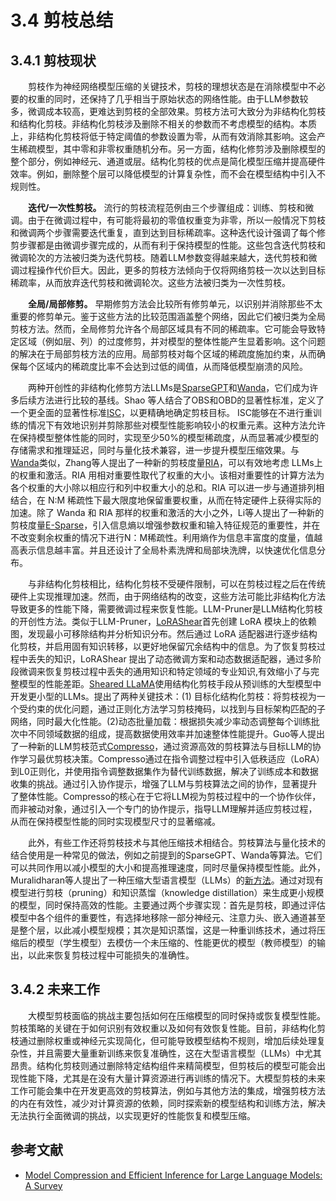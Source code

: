 # 3.4 剪枝总结

## 3.4.1 剪枝现状

&emsp;&emsp;剪枝作为神经网络模型压缩的关键技术，剪枝的理想状态是在消除模型中不必要的权重的同时，还保持了几乎相当于原始状态的网络性能。由于LLM参数较多，微调成本较高，更难达到剪枝的全部效果。剪枝方法可大致分为非结构化剪枝和结构化剪枝。非结构化剪枝涉及删除不相关的参数而不考虑模型的结构。本质上，非结构化剪枝将低于特定阈值的参数设置为零，从而有效消除其影响。这会产生稀疏模型，其中零和非零权重随机分布。另一方面，结构化修剪涉及删除模型的整个部分，例如神经元、通道或层。结构化剪枝的优点是简化模型压缩并提高硬件效率。例如，删除整个层可以降低模型的计算复杂性，而不会在模型结构中引入不规则性。

&emsp;&emsp;**迭代/一次性剪枝。** 流行的剪枝流程范例由三个步骤组成：训练、剪枝和微调。由于在微调过程中，有可能将最初的零值权重变为非零，所以一般情况下剪枝和微调两个步骤需要迭代重复，直到达到目标稀疏率。这种迭代设计强调了每个修剪步骤都是由微调步骤完成的，从而有利于保持模型的性能。这些包含迭代剪枝和微调轮次的方法被归类为迭代剪枝。随着LLM参数变得越来越大，迭代剪枝和微调过程操作代价巨大。因此，更多的剪枝方法倾向于仅将网络剪枝一次以达到目标稀疏率，从而放弃迭代剪枝和微调轮次。这些方法被归类为一次性剪枝。

&emsp;&emsp;**全局/局部修剪。** 早期修剪方法会比较所有修剪单元，以识别并消除那些不太重要的修剪单元。鉴于这些方法的比较范围涵盖整个网络，因此它们被归类为全局剪枝方法。然而，全局修剪允许各个局部区域具有不同的稀疏率。它可能会导致特定区域（例如层、列）的过度修剪，并对模型的整体性能产生显着影响。这个问题的解决在于局部剪枝方法的应用。局部剪枝对每个区域的稀疏度施加约束，从而确保每个区域内的稀疏度比率不会达到过低的阈值，从而降低模型崩溃的风险。

&emsp;&emsp;两种开创性的非结构化修剪方法LLMs是[SparseGPT](https://arxiv.org/abs/2301.00774)和[Wanda](https://arxiv.org/abs/2306.11695)，它们成为许多后续方法进行比较的基线。Shao 等人结合了OBS和OBD的显著性标准，定义了一个更全面的显著性标准[ISC](https://arxiv.org/abs/2310.09499)，以更精确地确定剪枝目标。 ISC能够在不进行重训练的情况下有效地识别并剪除那些对模型性能影响较小的权重元素。这种方法允许在保持模型整体性能的同时，实现至少50%的模型稀疏度，从而显著减少模型的存储需求和推理延迟，同时与量化技术兼容，进一步提升模型压缩效果。与[Wanda](https://arxiv.org/abs/2306.11695)类似，Zhang等人提出了一种新的剪枝度量[RIA](https://openreview.net/forum?id=Tr0lPx9woF)，可以有效地考虑 LLMs上的权重和激活。RIA 用相对重要性取代了权重的大小。该相对重要性的计算方法为各个权重的大小除以相应行和列中权重大小的总和。RIA 可以进一步与通道排列相结合，在 N:M 稀疏性下最大限度地保留重要权重，从而在特定硬件上获得实际的加速。除了 Wanda 和 RIA 那样的权重和激活的大小之外，Li等人提出了一种新的剪枝度量[E-Sparse](https://arxiv.org/abs/2310.15929)，引入信息熵以增强参数权重和输入特征规范的重要性，并在不改变剩余权重的情况下进行N：M稀疏性。利用熵作为信息丰富度的度量，值越高表示信息越丰富。并且还设计了全局朴素洗牌和局部块洗牌，以快速优化信息分布。

&emsp;&emsp;与非结构化剪枝相比，结构化剪枝不受硬件限制，可以在剪枝过程之后在传统硬件上实现推理加速。然而，由于网络结构的改变，这些方法可能比非结构化方法导致更多的性能下降，需要微调过程来恢复性能。LLM-Pruner是LLM结构化剪枝的开创性方法。类似于LLM-Pruner，[LoRAShear](https://arxiv.org/abs/2310.18356)首先创建 LoRA 模块上的依赖图，发现最小可移除结构并分析知识分布。然后通过 LoRA 适配器进行逐步结构化剪枝，并启用固有知识转移，以更好地保留冗余结构中的信息。为了恢复剪枝过程中丢失的知识，LoRAShear 提出了动态微调方案和动态数据适配器，通过多阶段微调来恢复剪枝过程中丢失的通用知识和特定领域的专业知识,有效缩小了与完整模型的性能差距。[Sheared LLaMA](https://arxiv.org/abs/2310.06694)使用结构化剪枝手段从预训练的大型模型中开发更小型的LLMs。提出了两种关键技术：(1) 目标化结构化剪枝：将剪枝视为一个受约束的优化问题，通过正则化方法学习剪枝掩码，以找到与目标架构匹配的子网络，同时最大化性能。(2)动态批量加载：根据损失减少率动态调整每个训练批次中不同领域数据的组成，提高数据使用效率并加速整体性能提升。Guo等人提出了一种新的LLM剪枝范式[Compresso](https://arxiv.org/abs/2310.05015)，通过资源高效的剪枝算法与目标LLM的协作学习最优剪枝决策。Compresso通过在指令调整过程中引入低秩适应（LoRA）到L0正则化，并使用指令调整数据集作为替代训练数据，解决了训练成本和数据收集的挑战。通过引入协作提示，增强了LLM与剪枝算法之间的协作，显著提升了整体性能。Compresso的核心在于它将LLM视为剪枝过程中的一个协作伙伴，而非被动对象，通过引入一个专门的协作提示，指导LLM理解并适应剪枝过程，从而在保持模型性能的同时实现模型尺寸的显著缩减。
 

&emsp;&emsp;此外，有些工作还将剪枝技术与其他压缩技术相结合。剪枝算法与量化技术的结合使用是一种常见的做法，例如之前提到的SparseGPT、Wanda等算法。它们可以共同作用以减小模型的大小和提高推理速度，同时尽量保持模型性能。此外，Muralidharan等人提出了一种压缩大型语言模型（LLMs）的[新方法](https://arxiv.org/abs/2407.14679)。通过对现有模型进行剪枝（pruning）和知识蒸馏（knowledge distillation）来生成更小规模的模型，同时保持高效的性能。主要通过两个步骤实现：首先是剪枝，即通过评估模型中各个组件的重要性，有选择地移除一部分神经元、注意力头、嵌入通道甚至是整个层，以此减小模型规模；其次是知识蒸馏，这是一种重训练技术，通过将压缩后的模型（学生模型）去模仿一个未压缩的、性能更优的模型（教师模型）的输出，以此来恢复剪枝过程中可能损失的准确性。

## 3.4.2 未来工作

&emsp;&emsp;大模型剪枝面临的挑战主要包括如何在压缩模型的同时保持或恢复模型性能。剪枝策略的关键在于如何识别有效权重以及如何有效恢复性能。目前，非结构化剪枝通过删除权重或神经元实现简化，但可能导致模型结构不规则，增加后续处理复杂性，并且需要大量重新训练来恢复准确性，这在大型语言模型（LLMs）中尤其昂贵。结构化剪枝则通过删除特定结构组件来精简模型，但剪枝后的模型可能会出现性能下降，尤其是在没有大量计算资源进行再训练的情况下。大模型剪枝的未来工作可能会集中在开发更高效的剪枝算法，例如与其他方法的集成，增强剪枝方法的内在有效性，减少对计算资源的依赖，同时探索新的模型结构和训练方法，解决无法执行全面微调的挑战，以实现更好的性能恢复和模型压缩。

## 参考文献

- [Model Compression and Efficient Inference for Large Language Models: A Survey](https://arxiv.org/abs/2402.09748)